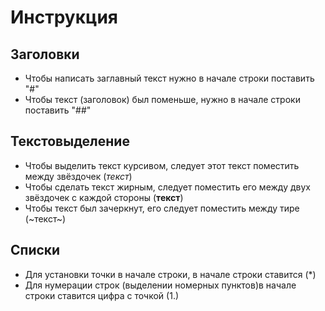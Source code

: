 # Инструкция

## Заголовки
* Чтобы написать заглавный текст нужно в начале строки поставить "#"
* Чтобы текст (заголовок) был поменьше, нужно в начале строки поставить "##"

## Текстовыделение 
* Чтобы выделить текст курсивом, следует этот текст поместить между звёздочек (*текст*)
* Чтобы сделать текст жирным, следует поместить его между двух звёздочек с каждой стороны (**текст**)   
* Чтобы текст был зачеркнут, его следует поместить между тире (~текст~)

## Списки
* Для установки точки в начале строки, в начале строки ставится (*)
* Для нумерации строк (выделении номерных пунктов)в начале строки ставится цифра с точкой (1.)
